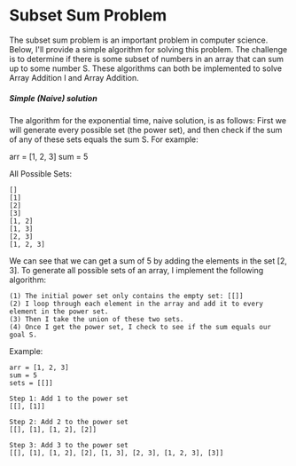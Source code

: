 # Subset Sum Problem

The subset sum problem is an important problem in computer science.
Below, I'll provide a simple algorithm for solving this problem.
The challenge is to determine if there is some subset of numbers in
an array that can sum up to some number S. These algorithms can both
be implemented to solve Array Addition I and Array Addition.

##### Simple (Naive) solution

The algorithm for the exponential time, naive solution, is as follows:
First we will generate every possible set (the power set), and then
check if the sum of any of these sets equals the sum S. For example:

arr = [1, 2, 3] 
sum = 5

All Possible Sets:

	[]
	[1]
	[2]
	[3]
	[1, 2]
	[1, 3]
	[2, 3]
	[1, 2, 3]

We can see that we can get a sum of 5 by adding the elements in the
set [2, 3]. To generate all possible sets of an array, I implement
the following algorithm:

	(1) The initial power set only contains the empty set: [[]]
	(2) I loop through each element in the array and add it to every element in the power set. 
	(3) Then I take the union of these two sets.
	(4) Once I get the power set, I check to see if the sum equals our goal S.

Example:

	arr = [1, 2, 3] 
	sum = 5
	sets = [[]]

	Step 1: Add 1 to the power set
	[[], [1]]

	Step 2: Add 2 to the power set
	[[], [1], [1, 2], [2]]

	Step 3: Add 3 to the power set
	[[], [1], [1, 2], [2], [1, 3], [2, 3], [1, 2, 3], [3]]



